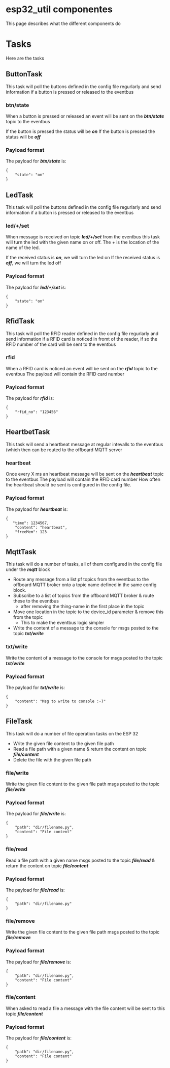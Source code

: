 # esp32_util componentes
This page describes what the different components do

# Tasks
Here are the tasks

## ButtonTask
This task will poll the buttons defined in the config file regurlarly and send information if a button is pressed or released to the eventbus

### btn/state
When a button is pressed or released an event will be sent on the ***btn/state*** topic to the eventbus

If the button is pressed the status will be ***on***
If the button is pressed the status will be ***off***


### Payload format
The payload for ***btn/state*** is:

```
{
    "state": "on"
}
```

## LedTask
This task will poll the buttons defined in the config file regurlarly and send information if a button is pressed or released to the eventbus

### led/+/set
When message is received on topic ***led/+/set*** from the eventbus this task will turn the led with the given name on or off.
The + is the location of the name of the led.

If the received status is ***on***, we will turn the led on
If the received status is ***off***, we will turn the led off

### Payload format
The payload for ***led/+/set*** is:

```
{
    "state": "on"
}
```

## RfidTask
This task will poll the RFID reader defined in the config file regurlarly and send information if a RFID card is noticed in fromt of the reader, if so the RFID number of the card will be sent to the eventbus

### rfid
When a RFID card is noticed an event will be sent on the ***rfid*** topic to the eventbus
The payload will contain the RFID card number

### Payload format
The payload for ***rfid*** is:

```
{
    "rfid_no": "123456"
}
```

## HeartbetTask
This task will send a heartbeat message at regular intevalls to the eventbus (which then can be routed to the offboard MQTT server

### heartbeat
Once every X ms an heartbeat message will be sent  on the ***heartbeat*** topic to the eventbus
The payload will contain the RFID card number
How often the heartbeat should be sent is configured in the config file.

### Payload format
The payload for ***heartbeat*** is:

```
{
   "time": 1234567,
    "content": "heartbeat",
    "freeMem": 123
}
```

## MqttTask
This task will do a number of tasks, all of them configured in the config file under the ***mqtt*** block
* Route any message from a list pf topics from the eventbus to the offboard MQTT broker onto a topic name defined in the same config block.
* Subscribe to a list of topics from the offboard MQTT broker & route these to the eventbus
  * after removing the thing-name in the first place in the topic
* Move one location in the topic to the device_id parameter & remove this from the topic
  * This to make the eventbus logic simpler
* Write the content of a message to the console for msgs posted to the topic ***txt/write***

### txt/write
Write the content of a message to the console for msgs posted to the topic ***txt/write***

### Payload format
The payload for ***txt/write*** is:

```
{
    "content": "Msg to write to console :-)"
}
```

## FileTask
This task will do a number of file operation tasks on the ESP 32
* Write the given file content to the given file path
* Read a file path with a given name & return the content on topic ***file/content***
* Delete the file with the given file path

### file/write
Write the given file content to the given file path msgs posted to the topic ***file/write***

### Payload format
The payload for ***file/write*** is:

```
{
    "path": "dir/filename.py",
    "content": "File content"
}
```

### file/read
Read a file path with a given name msgs posted to the topic ***file/read*** & return the content on topic ***file/content***

### Payload format
The payload for ***file/read*** is:

```
{
    "path": "dir/filename.py"
}
```

### file/remove
Write the given file content to the given file path msgs posted to the topic ***file/remove***

### Payload format
The payload for ***file/remove*** is:

```
{
    "path": "dir/filename.py",
    "content": "File content"
}
```

### file/content
When asked to read a file a message with the file content will be sent to this topic ***file/content***

### Payload format
The payload for ***file/content*** is:

```
{
    "path": "dir/filename.py",
    "content": "File content"
}
```
